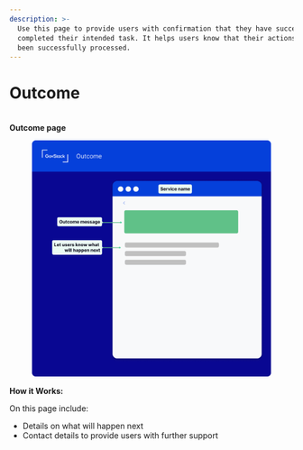 ```yaml
---
description: >-
  Use this page to provide users with confirmation that they have successfully
  completed their intended task. It helps users know that their actions have
  been successfully processed.
---
```


# Outcome

\
**Outcome page**&#x20;

<figure><img src="../../../.gitbook/assets/image (4).png" alt=""><figcaption></figcaption></figure>

**How it Works:**

On this page include:&#x20;

* Details on what will happen next&#x20;
* Contact details to provide users with further support

